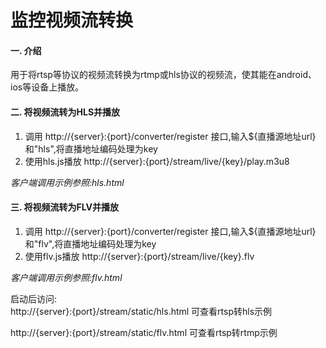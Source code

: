 # 监控视频流转换

#### 一. 介绍

用于将rtsp等协议的视频流转换为rtmp或hls协议的视频流，使其能在android、ios等设备上播放。

#### 二. 将视频流转为HLS并播放

1. 调用 http://{server}:{port}/converter/register 接口,输入${直播源地址url}和"hls",将直播地址编码处理为key
2. 使用hls.js播放 http://{server}:{port}/stream/live/{key}/play.m3u8

 _客户端调用示例参照:hls.html_ 

#### 三. 将视频流转为FLV并播放

1. 调用 http://{server}:{port}/converter/register 接口,输入${直播源地址url}和"flv",将直播地址编码处理为key
2. 使用flv.js播放 http://{server}:{port}/stream/live/{key}.flv

 _客户端调用示例参照:flv.html_ 

启动后访问:  
http://{server}:{port}/stream/static/hls.html 可查看rtsp转hls示例

http://{server}:{port}/stream/static/flv.html 可查看rtsp转rtmp示例







